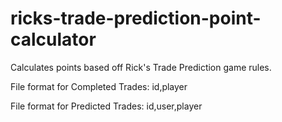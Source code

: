 # ricks-trade-prediction-point-calculator

Calculates points based off Rick's Trade Prediction game rules.

File format for Completed Trades:
id,player

File format for Predicted Trades:
id,user,player
